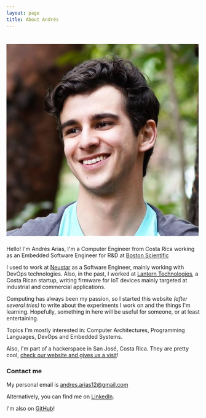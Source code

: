 ```yaml
---
layout: page
title: About Andrés
---
```


<h1>
<img class="avatar" src="/assets/img/me.jpg" alt="Andrés">
</h1>

Hello! I'm Andrés Arias, I'm a Computer Engineer from Costa Rica working
as an Embedded Software Engineer for R&D at
[Boston Scientific](https://www.bostonscientific.com/)

I used to work at [Neustar](https://www.home.neustar/) as a Software Engineer,
mainly working with DevOps technologies. Also, in the past, I worked at
[Lantern Technologies](https://lantern.tech), a Costa Rican startup, writing
firmware for IoT devices mainly targeted at industrial and commercial applications.

Computing has always been my passion, so I started this website *(after
several tries)* to write about the experiments I work on and the things I'm
learning. Hopefully, something in here will be useful for someone, or at least
entertaining.

Topics I'm mostly interested in: Computer Architectures, Programming Languages,
DevOps and Embedded Systems.

Also, I'm part of a hackerspace in San José, Costa Rica. They are pretty cool,
[check our website and gives us a visit](https://wiki.jaquerespeis.org)!

### Contact me

My personal email is [andres.arias12@gmail.com](mailto:andres.arias12@gmail.com)

Alternatively, you can find me on [LinkedIn](https://www.linkedin.com/in/andresarias95/).

I'm also on [GitHub](https://github.com/andres-arias)!

